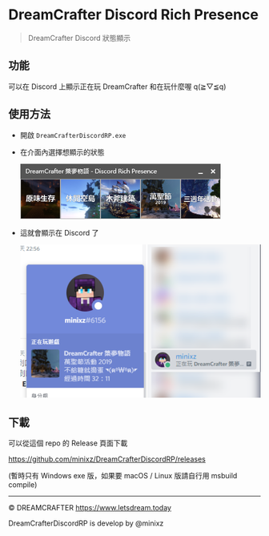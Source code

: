 # DreamCrafter Discord Rich Presence

> DreamCrafter Discord 狀態顯示

## 功能

可以在 Discord 上顯示正在玩 DreamCrafter 和在玩什麼喔 q(≧▽≦q)

## 使用方法

- 開啟 `DreamCrafterDiscordRP.exe`

- 在介面內選擇想顯示的狀態

  ![Screenshot](/docs/screenshot.png)

- 這就會顯示在 Discord 了

  ![Screenshot](/docs/example.png)

## 下載

可以從這個 repo 的 Release 頁面下載

https://github.com/minixz/DreamCrafterDiscordRP/releases

(暫時只有 Windows exe 版，如果要 macOS / Linux 版請自行用 msbuild compile)

- - -

© DREAMCRAFTER https://www.letsdream.today

DreamCrafterDiscordRP is develop by @minixz
